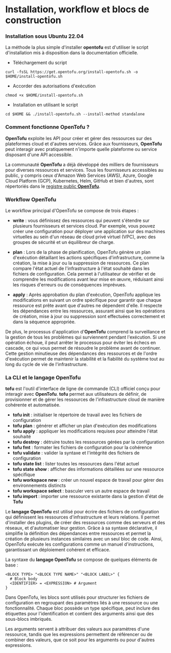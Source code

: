 # Installation, workflow et blocs de construction

### Installation sous Ubuntu 22.04

La méthode la plus simple d'installer **opentofu** est d'utiliser le script d'installation mis à disposition dans la documentation officielle.

- Téléchargement du script

```
curl -fsSL https://get.opentofu.org/install-opentofu.sh -o $HOME/install-opentofu.sh
```

- Accorder des autorisations d'exécution

```
chmod +x $HOME/install-opentofu.sh
```

- Installation en utilisant le script

```
cd $HOME && ./install-opentofu.sh --install-method standalone
```

### Comment fonctionne OpenTofu ?

**OpenTofu** exploite les API pour créer et gérer des ressources sur des plateformes cloud et d'autres services. Grâce aux fournisseurs, **OpenTofu** peut interagir avec pratiquement n'importe quelle plateforme ou service disposant d'une API accessible.

La communauté **OpenTofu** a déjà développé des milliers de fournisseurs pour diverses ressources et services. Tous les fournisseurs accessibles au public, y compris ceux d'Amazon Web Services (AWS), Azure, Google Cloud Platform (GCP), Kubernetes, Helm, GitHub et bien d'autres, sont répertoriés dans le [registre public **OpenTofu**](https://opentofu.org/registry/).

### Workflow OpenTofu

Le workflow principal d'OpenTofu se compose de trois étapes :

- **write** : vous définissez des ressources qui peuvent s'étendre sur plusieurs fournisseurs et services cloud. Par exemple, vous pouvez créer une configuration pour déployer une application sur des machines virtuelles au sein d'un réseau de cloud privé virtuel (VPC), avec des groupes de sécurité et un équilibreur de charge.

- **plan** : Lors de la phase de planification, OpenTofu génère un plan d'exécution détaillant les actions spécifiques d'infrastructure, comme la création, la mise à jour ou la suppression de ressources. Ce plan compare l'état actuel de l'infrastructure à l'état souhaité dans les fichiers de configuration. Cela permet à l'utilisateur de vérifier et de comprendre les modifications avant leur mise en œuvre, réduisant ainsi les risques d'erreurs ou de conséquences imprévues.

- **apply** : Après approbation du plan d'exécution, OpenTofu applique les modifications en suivant un ordre spécifique pour garantir que chaque ressource est prête avant que d'autres ne dépendent d'elle. Il respecte les dépendances entre les ressources, assurant ainsi que les opérations de création, mise à jour ou suppression sont effectuées correctement et dans la séquence appropriée.

De plus, le processus d'application d'**OpenTofu** comprend la surveillance et la gestion de tous les problèmes qui surviennent pendant l'exécution. Si une opération échoue, il peut arrêter le processus pour éviter les échecs en cascade, ce qui vous permet de résoudre le problème avant de continuer. Cette gestion minutieuse des dépendances des ressources et de l'ordre d'exécution permet de maintenir la stabilité et la fiabilité du système tout au long du cycle de vie de l'infrastructure.

### La CLI et le langage OpenTofu

**tofu** est l'outil d'interface de ligne de commande (CLI) officiel conçu pour interagir avec **OpenTofu**. **tofu** permet aux utilisateurs de définir, de provisionner et de gérer les ressources de l'infrastructure cloud de manière cohérente et automatisée.

- **tofu init** : initialiser le répertoire de travail avec les fichiers de configuration
- **tofu plan** : générer et afficher un plan d'exécution des modifications
- **tofu apply** : appliquer les modifications requises pour atteindre l'état souhaité
- **tofu destroy** : détruire toutes les ressources gérées par la configuration
- **tofu fmt** : formater les fichiers de configuration pour la cohérence
- **tofu validate** : valider la syntaxe et l'intégrité des fichiers de configuration
- **tofu state list** : lister toutes les ressources dans l'état actuel
- **tofu state show <ressources>** : afficher des informations détaillées sur une ressource spécifique
- **tofu workspace new <name>** : créer un nouvel espace de travail pour gérer des environnements distincts
- **tofu workspace select <name>** : basculer vers un autre espace de travail
- **tofu import <resource><id>** : importer une ressource existante dans la gestion d'état de **Tofu**

Le **langage OpenTofu** est utilisé pour écrire des fichiers de configuration qui définissent les ressources d'infrastructure et leurs relations. Il permet d'installer des plugins, de créer des ressources comme des serveurs et des réseaux, et d'automatiser leur gestion. Grâce à sa syntaxe déclarative, il simplifie la définition des dépendances entre ressources et permet la création de plusieurs instances similaires avec un seul bloc de code. Ainsi, OpenTofu exécute les configurations comme un manuel d'instructions, garantissant un déploiement cohérent et efficace.

La syntaxe du **langage OpenTofu** se compose de quelques éléments de base :

```
<BLOCK TYPE> "<BLOCK TYPE NAME>" "<BLOCK LABEL>" {
  # Block body
  <IDENTIFIER> = <EXPRESSION> # Argument
}
```

Dans OpenTofu, les blocs sont utilisés pour structurer les fichiers de configuration en regroupant des paramètres liés à une ressource ou une fonctionnalité. Chaque bloc possède un type spécifique, peut inclure des étiquettes pour l'identification et contient des arguments ainsi que des sous-blocs imbriqués.

Les arguments servent à attribuer des valeurs aux paramètres d'une ressource, tandis que les expressions permettent de référencer ou de combiner des valeurs, que ce soit pour les arguments ou pour d'autres expressions.